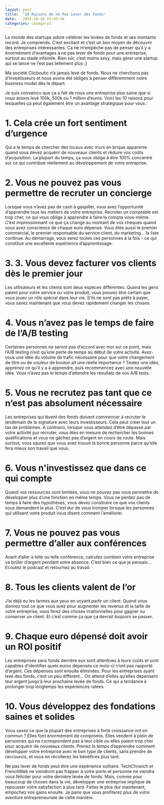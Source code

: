 ```yaml
---
layout: post
title:  "10 Raisons de ne Pas Lever des Fonds"
date:   2015-10-18 22:43:34
categories: category1
---
```


Le monde des startups adore célébrer les levées de fonds et ses montants record. Je comprends. 
C’est excitant et c’est un bon moyen de découvrir des entreprises intéressantes. Ca ne m’empêche pas de penser 
qu’il y a énormément d’avantages à ne pas lever de fonds pour une entreprise, surtout au stade infantile. 
Bien sûr, c’est moins sexy, mais gérer une startup qui se lance ne l’est pas tellement plus ;)

Ma société Clicboutic n’a jamais levé de fonds. Nous ne cherchons pas d’investisseurs et nous avons été obligés à 
penser différemment notre business model dès le départ.

Je suis convaincu que ça a fait de nous une entreprise plus saine que si nous avions levé 100k, 500k ou 
1 million d’euros. Voici les 10 raisons pour lesquelles ça peut également être un avantage stratégique pour vous :

# 1. Cela crée un fort sentiment d’urgence

Qui a le temps de chercher des locaux avec murs en brique apparente quand vous devez acquérir de nouveaux clients 
et réduire vos coûts d’acquisition. La plupart du temps, ça vous oblige à être 100% concentré sur ce qui contribue 
réellement au développement de votre entreprise.

# 2. Vous ne pouvez pas vous permettre de recruter un concierge

Lorsque vous n’avez pas de cash à gaspiller, vous avez l’opportunité d’apprendre tous les métiers de votre 
entreprise. Recruter un comptable est trop cher, ce qui vous oblige à apprendre à faire la compta vous-même. 
C’est impressionnant ce que ça change au montant de vos chèques quand vous avez conscience de chaque euro dépensé. 
Vous êtes aussi le premier commercial, le premier responsable du service client, du marketing… la liste continue. 
Au démarrage, vous serez toutes ces personnes à la fois - ce qui constitue une excellente expérience d’apprentissage.

# 3. 3. Vous devez facturer vos clients dès le premier jour

Les utilisateurs et les clients sont deux espèces différentes. Quand les gens paient pour votre service ou votre 
produit, vous pouvez être certain que vous jouez un rôle spécial dans leur vie. S’ils ne sont pas prêts à payer, 
vous savez maintenant que vous devez rapidement changer les choses.

# 4. Vous n’avez pas le temps de faire de l’A/B testing

Certaines personnes ne seront pas d’accord avec moi sur ce point, mais l’A/B testing n’est qu’une perte de temps 
au début de votre activité. Avez-vous une idée du volume de trafic nécessaire pour que votre changement de titre 
ou de couleur de bouton ait une réelle importance ? Testez une idée, apprenez ce qu’il y a à apprendre, 
puis recommencez avec une nouvelle idée. Vous n’avez pas le temps d’attendre les résultats de vos A/B tests.

# 5. Vous ne recrutez pas tant que ce n’est pas absolument nécessaire

Les entreprises qui lèvent des fonds doivent commencer à recruter le lendemain de la signature avec leurs 
investisseurs. Cela peut créer tout un tas de problèmes. A contrario, lorsque vous attendez d’être dépassé par 
votre activité pur recruter, vous êtes en mesure de rechercher les bonnes qualifications et vous ne gâchez pas 
d’argent en cours de route. Mais surtout, vous saurez que vous avez trouvé la bonne personne parce qu'elle fera 
mieux son travail que vous. 

# 6. Vous n'investissez que dans ce qui compte

Quand vos ressources sont limitées, vous ne pouvez pas vous permettre de développer plus d’une fonction en même 
temps. Vous ne perdez pas de temps à faire des hypothèses, vous devez construire ce que vos clients vous demandent 
le plus. C’est dur de vous tromper lorsque les personnes qui utilisent votre produit vous disent comment l’améliorer. 

# 7. Vous ne pouvez pas vous permettre d’aller aux conférences

Avant d’aller à telle ou telle conférence, calculez combien votre entreprise va brûler d’argent pendant votre absence. C’est bien ce que je pensais… Ecoutez le podcast et retournez au travail.

# 8. Tous les clients valent de l’or

J’ai déjà eu les larmes aux yeux en voyant partir un client. Quand vous donnez tout ce que vous avez pour augmenter 
les revenus et la taille de votre entreprise, vous ferez des choses irrationnelles pour gagner ou conserver un client. Et c’est comme ça que ça devrait toujours se passer.

# 9. Chaque euro dépensé doit avoir un ROI positif

Les entreprises sans fonds derrière eux sont attentives à leurs coûts et sont capables d’identifier quels euros 
dépensés ce mois-ci n’ont pas rapporté d’argent. Ces dépenses sont ensuite éliminées. Pour les entreprises ayant 
levé des fonds, c’est un peu différent… On attend d’elles qu’elles dépensent leur argent jusqu’à leur prochaine 
levée de fonds. Ce qui a tendance à prolonger trop longtemps les expériences ratées.

# 10. Vous développez des fondations saines et solides

Vous savez ce que la plupart des entreprises à forte croissance ont en commun ? Elles font énormément de compromis. 
Elles vendent à plein de personnes qui ne correspondent pas à leur cible ou elles paient trop cher pour acquérir de 
nouveaux clients. Prenez le temps d’apprendre comment développer votre entreprise avec le bon type de clients, 
sans prendre de  raccourcis, et vous en récolterez les bénéfices plus tard. 


Ne pas lever de fonds peut être une expérience solitaire. TechChrunch et FrenchWeb ne viendront pas frapper à votre 
porte et personne ne viendra vous féliciter pour votre dernière levée de fonds. Mais, comme pour beaucoup de choses 
dans la vie, développer une entreprise implique de repousser votre satisfaction à plus tard. Faites le plus dur 
maintenant, empochez vos gains ensuite. Je parie que vous profiterez plus de votre aventure entrepreneuriale de 
cette manière.

